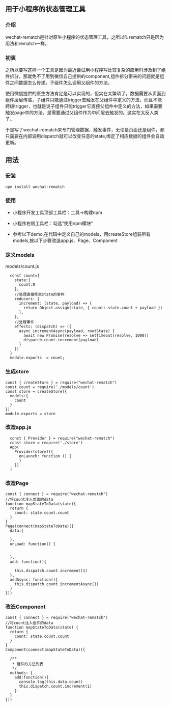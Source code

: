 
## 用于小程序的状态管理工具

### 介绍
wechat-rematch是针对原生小程序的状态管理工具，之所以叫rematch只是因为用法和rematch一样。

### 初衷
之所以要写这样一个工具是因为最近尝试用小程序写比较复杂的应用时涉及到了组件拆分，那就免不了用到微信自己提供的component,组件拆分带来的问题就是组件之间数据怎么传递，子组件怎么调用父组件的方法。

使用微信提供的原生方法肯定是可以实现的，但实在太繁琐了，数据需要从页面到组件层层传递，子组件只能通过trigger去触发在父组件中定义的方法，而且不能跨级trigger，也就是说子组件只能trigger它直接父组件中定义的方法，如果需要触发page中的方法，是需要通过父组件作为中间层去触发的。这实在太反人类了。

于是写了wechat-rematch来专门管理数据，触发事件，无论是页面还是组件，都只需要在内部调用dispatch就可以改变任意的state,绑定了相应数据的组件会自动更新。

## 用法

### 安装

```
npm install wechat-rematch
```
### 使用

* 小程序开发工具顶部工具栏：工具->构建npm

* 小程序右侧工具栏：勾选“使用npm模块”

* 参考以下demo,在代码中定义自己的models，用createStore组装所有models,按以下步骤改造app.js、Page、Component

### 定义models

models/count.js
```
  const count={
    state:{
      count:0
    },
    //处理直接修改state的事件
    reducers: {
      increment: (state, payload) => {
        return Object.assign(state, { count: state.count + payload })
      },
    },
    //处理事件
    effects: (dispatch) => ({ 
      async incrementAsync(payload, rootState) {
        await new Promise(resolve => setTimeout(resolve, 1000))
        dispatch.count.increment(payload)
      }
    })
  }
  module.exports  = count;
```

### 生成store

```
const { createStore } = require("wechat-rematch")
const count = require('./models/count')
const store = createStore({
  models:{
    count
  }
})
module.exports = store
```

### 改造app.js

```
  const { Provider } = require("wechat-rematch")
  const store = require('./store')
  App(
    Provider(store)({
      onLaunch: function () {
      }
    })
  )
```

### 改造Page

```
const { connect } = require("wechat-rematch")
//将count注入页面的data
function mapStateToData(state){
  return {
    count: state.count.count
  }
}
Page(connect(mapStateToData)({
  data:{

  },
  onLoad: function() {
   
    
  },
  add: function(){
    
    this.dispatch.count.increment(1)
  },
  addAsync: function(){
    this.dispatch.count.incrementAsync(1)
  }
}))
```

### 改造Component

```
const { connect } = require("wechat-rematch")
//将count注入组件的data
function mapStateToData(state) {
  return {
    count: state.count.count
  }
}
Component(connect(mapStateToData)({

  /**
   * 组件的方法列表
   */
  methods: {
    add:function(){
      console.log(this.data.count)
      this.dispatch.count.increment(1)
    }
  }
}))

```
